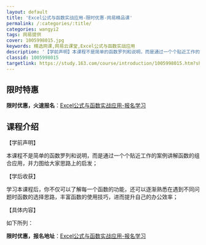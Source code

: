 ```yaml
---
layout: default
title: 'Excel公式与函数实战应用-限时优惠-网易精品课'
permalink: /:categories/:title/
categories: wangyi2
tags: 网易提供
cover: 1005998015.jpg
keywords: 精选网课,网易云课堂,Excel公式与函数实战应用
description: '【学前声明】本课程不是简单的函数罗列和说明，而是通过一个个贴近工作的案例讲解函数的组合应用，并力图给大家思路上的启发；【'
classid: 1005998015
targetlink: https://study.163.com/course/introduction/1005998015.htm?share=1&shareId=1025206652&utm_campaign=share&utm_medium=iphoneShare&utm_source=&utm_u=1025206652
---
```


## 限时特惠

**限时优惠，火速报名**：[Excel公式与函数实战应用-报名学习](https://study.163.com/course/introduction/1005998015.htm?share=1&shareId=1025206652&utm_campaign=share&utm_medium=iphoneShare&utm_source=&utm_u=1025206652)

## 课程介绍

【学前声明】

本课程不是简单的函数罗列和说明，而是通过一个个贴近工作的案例讲解函数的组合应用，并力图给大家思路上的启发；

【学后收获】

学习本课程后，你不仅可以了解每一个函数的功能，还可以逐渐熟悉在遇到不同问题时函数的选择思路，丰富函数的使用技巧，进而提升自己的办公效率；

【具体内容】

如下所列：

**限时优惠，报名地址**：[Excel公式与函数实战应用-报名学习](https://study.163.com/course/introduction/1005998015.htm?share=1&shareId=1025206652&utm_campaign=share&utm_medium=iphoneShare&utm_source=&utm_u=1025206652)

